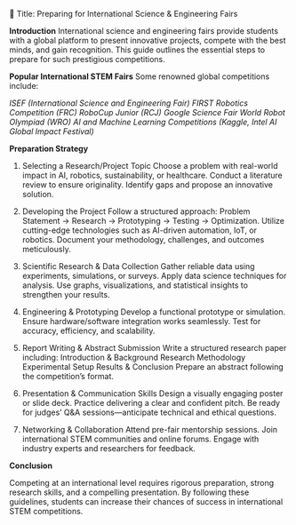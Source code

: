 📌 Title: Preparing for International Science & Engineering Fairs

**Introduction**
International science and engineering fairs provide students with a global platform to present innovative projects, compete with the best minds, and gain recognition. This guide outlines the essential steps to prepare for such prestigious competitions.

**Popular International STEM Fairs**
Some renowned global competitions include:

_ISEF (International Science and Engineering Fair)
FIRST Robotics Competition (FRC)
RoboCup Junior (RCJ)
Google Science Fair
World Robot Olympiad (WRO)
AI and Machine Learning Competitions (Kaggle, Intel AI Global Impact Festival)_

**Preparation Strategy**
1. Selecting a Research/Project Topic
Choose a problem with real-world impact in AI, robotics, sustainability, or healthcare.
Conduct a literature review to ensure originality.
Identify gaps and propose an innovative solution.

2. Developing the Project
Follow a structured approach: Problem Statement → Research → Prototyping → Testing → Optimization.
Utilize cutting-edge technologies such as AI-driven automation, IoT, or robotics.
Document your methodology, challenges, and outcomes meticulously.

3. Scientific Research & Data Collection
Gather reliable data using experiments, simulations, or surveys.
Apply data science techniques for analysis.
Use graphs, visualizations, and statistical insights to strengthen your results.

4. Engineering & Prototyping
Develop a functional prototype or simulation.
Ensure hardware/software integration works seamlessly.
Test for accuracy, efficiency, and scalability.

5. Report Writing & Abstract Submission
Write a structured research paper including:
Introduction & Background
Research Methodology
Experimental Setup
Results & Conclusion
Prepare an abstract following the competition’s format.

6. Presentation & Communication Skills
Design a visually engaging poster or slide deck.
Practice delivering a clear and confident pitch.
Be ready for judges’ Q&A sessions—anticipate technical and ethical questions.

7. Networking & Collaboration
Attend pre-fair mentorship sessions.
Join international STEM communities and online forums.
Engage with industry experts and researchers for feedback.

**Conclusion**

Competing at an international level requires rigorous preparation, strong research skills, and a compelling presentation. By following these guidelines, students can increase their chances of success in international STEM competitions.
